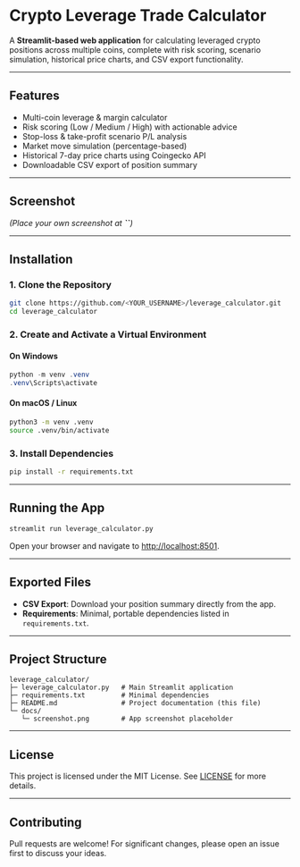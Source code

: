 # Crypto Leverage Trade Calculator

&#x20;

A **Streamlit-based web application** for calculating leveraged crypto positions across multiple coins, complete with risk scoring, scenario simulation, historical price charts, and CSV export functionality.

---

## Features

- Multi-coin leverage & margin calculator
- Risk scoring (Low / Medium / High) with actionable advice
- Stop-loss & take-profit scenario P/L analysis
- Market move simulation (percentage-based)
- Historical 7-day price charts using Coingecko API
- Downloadable CSV export of position summary

---

## Screenshot



*(Place your own screenshot at **``**)*

---

## Installation

### 1. Clone the Repository

```bash
git clone https://github.com/<YOUR_USERNAME>/leverage_calculator.git
cd leverage_calculator
```

### 2. Create and Activate a Virtual Environment

#### On Windows

```powershell
python -m venv .venv
.venv\Scripts\activate
```

#### On macOS / Linux

```bash
python3 -m venv .venv
source .venv/bin/activate
```

### 3. Install Dependencies

```bash
pip install -r requirements.txt
```

---

## Running the App

```bash
streamlit run leverage_calculator.py
```

Open your browser and navigate to [http://localhost:8501](http://localhost:8501).

---

## Exported Files

- **CSV Export**: Download your position summary directly from the app.
- **Requirements**: Minimal, portable dependencies listed in `requirements.txt`.

---

## Project Structure

```
leverage_calculator/
├─ leverage_calculator.py   # Main Streamlit application
├─ requirements.txt         # Minimal dependencies
├─ README.md                # Project documentation (this file)
└─ docs/
   └─ screenshot.png        # App screenshot placeholder
```

---

## License

This project is licensed under the MIT License. See [LICENSE](LICENSE) for more details.

---

## Contributing

Pull requests are welcome! For significant changes, please open an issue first to discuss your ideas.

